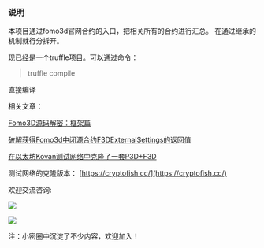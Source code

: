 ### 说明
本项目通过fomo3d官网合约的入口，把相关所有的合约进行汇总。
在通过继承的机制就行分拆开。

现已经是一个truffle项目。可以通过命令：

> truffle compile

直接编译

相关文章：

[Fomo3D源码解密：框架篇](https://mp.weixin.qq.com/s/kT94y3kHZKa-JXXWWGqD_A)

[破解获得Fomo3d中闭源合约F3DExternalSettings的返回值](https://mp.weixin.qq.com/s/GIDwSMU8_usF13n3rFvW-g)

[在以太坊Kovan测试网络中克隆了一套P3D+F3D](https://mp.weixin.qq.com/s/8jfLjD6UgIDfw4fOsJ0rCg)

测试网络的克隆版本：
[https://cryptofish.cc/](https://cryptofish.cc/)

欢迎交流咨询:

![](https://github.com/reedhong/fomo3d_clone/blob/master/src/images/wechat.jpeg)

![](https://github.com/reedhong/fomo3d_clone/blob/master/src/images/xiaomiquan.png)

注：小密圈中沉淀了不少内容，欢迎加入！

